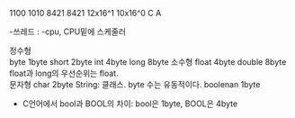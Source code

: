 1100 1010
8421 8421
12x16^1 10x16^0
C    A 

-쓰레드 : 
-cpu, CPU밑에 스케줄러

정수형  
byte 1byte
short 2byte 
int 4byte
long 8byte
소수형
float 4byte
double 8byte
float과 long의 우선순위는 float.  
문자형
char 2byte
String: 클래스. byte 수는 유동적이다.
boolenan 1byte
* C언어에서 bool과 BOOL의 차이: bool은 1byte, BOOL은 4byte  
